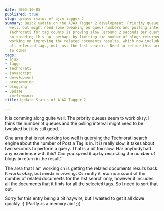 ```yaml
---
date: 2005-10-05
published: true
slug: update-status-of-ajax-tagger-2
summary: Quick update on the AJAX Tagger 2 development. Priority queues are working
  well, but might need some tweaking on queue numbers and polling intervals.  Querying
  Technorati for tag counts is proving slow (around 2 seconds per query). Any tips
  on speeding this up, perhaps by limiting the number of blogs returned?  Currently
  working on improving the related documents results, which now includes counts for
  all selected tags, not just the last search.  Need to refine this area. More updates
  to come!
tags:
- ajax
- tagger
- technorati
- javascript
- development
- programming
- blogging
- update
- performance
title: Update Status of AJAX Tagger 2

---
```

It is comming along quite well.  The priority queues seem to work okay.  I think the number of queues and the polling interval might need to be tweaked but it is still good.<p />One area that is not working too well is querying the Technorati search engine about the number of Post a Tag is in.  It is really slow, it takes about two seconds to perform a query.  That is a bit too slow.  Has anybody had any experience with this?  Can you speed it up by restricting the number of blogs to return in the result?<p />The area that I am working on is getting the related documents results back.  It works okay, but needs improving.  Currently it returns a count of the number of related documents for the last search only, however it includes all the documents that it finds for all the selected tags.  So I need to sort that out.<p />Sorry for this entry being a bit haywire, but I wanted to get it all down quickly. :) (Partly as a memory aid! ;))<p />

